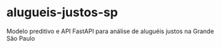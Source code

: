 # alugueis-justos-sp
Modelo preditivo e API FastAPI para análise de aluguéis justos na Grande São Paulo
